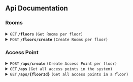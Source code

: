 ## Api Documentation

### Rooms

<details>
<summary><code>GET</code> <code><b>/floors</b></code> <code>(Get Rooms per floor)</code></summary>

##### Parameters

- floorId (required) [int] Id of floor to get all rooms from

##### Responses

- 200 (OK) [floor information including max coordinates + geojson of floor with id properties included]

  ```json
  {
    "floor": {
      "name": "Floor X",
      "id": 1,
      "level": 0,
      "maxX": 702.267546,
      "maxY": 576.730794
    },
    "geojson": {
      "type": "FeatureCollection",
      "features": [
        {
          "type": "Feature",
          "properties": {
            "name": "Room ABC",
            "poi": [475.7370116745971, 402.2121372031662],
            "category": "room",
            "id": 1
          },
          "geometry": {
            "type": "Polygon",
            "coordinates": [
              [
                [302.159367, 375.773586],
                [302.159367, 575.700438],
                [502.264908, 575.700438],
                [502.264908, 375.773586],
                [302.159367, 375.773586]
              ]
            ]
          }
        },
        {
          "type": "Feature",
          "properties": {
            "name": "Room Y",
            "poi": [475.7190904799454, 601.714511873351],
            "category": "room",
            "id": 2
          },
          "geometry": {
            "type": "Polygon",
            "coordinates": [
              [
                [501.161478, 375.755664],
                [501.161478, 575.682517],
                [702.267546, 575.682517],
                [702.267546, 375.755664],
                [501.161478, 375.755664]
              ]
            ]
          }
        },
        {
          "type": "Feature",
          "properties": {
            "name": "Koridor X",
            "poi": [154.9981713066682, 48.92084432717678],
            "category": "corridor",
            "id": 3
          },
          "geometry": {
            "type": "Polygon",
            "coordinates": [
              [
                [302.145119, 300.807233],
                [302.145119, 225.834664],
                [101.03905, 226.834298],
                [101.03905, 75.889525],
                [202.092348, 76.889159],
                [200.091293, 125.871238],
                [301.144591, 125.871238],
                [301.144591, 75.889525],
                [402.197889, 75.889525],
                [401.197361, 50.898668],
                [201.091821, 51.898302],
                [201.091821, -0.082679],
                [-4.016359, -2.081948],
                [0.98628, 301.806868],
                [302.145119, 300.807233]
              ]
            ]
          }
        },
        {
          "type": "Feature",
          "properties": {
            "name": "Room A",
            "poi": [438.7812660532264, 151.6585751978892],
            "category": "room",
            "id": 4
          },
          "geometry": {
            "type": "Polygon",
            "coordinates": [
              [
                [1.079156, 300.831738],
                [1.079156, 576.730794],
                [302.237995, 576.730794],
                [302.237995, 300.831738],
                [1.079156, 300.831738]
              ]
            ]
          }
        }
      ]
    }
  }
  ```

</details>

<details>
<summary><code>POST</code> <code><b>/floors/create</b></code> <code>(Create Rooms per floor)</code></summary>

##### Request Body

- json [floor name and level + geojson of floor]

  ```json
  {
    "floor": {
      "level": 0,
      "name": "ABCD"
    },
    "type": "FeatureCollection",
    "features": [
      {
        "type": "Feature",
        "properties": {
          "category": "room",
          "name": "Room ABC",
          "poi": [475.73701167459706, 402.2121372031662]
        },
        "geometry": {
          "type": "Polygon",
          "coordinates": [
            [
              [302.159367, 375.773586],
              [302.159367, 575.700438],
              [502.264908, 575.700438],
              [502.264908, 375.773586],
              [302.159367, 375.773586]
            ]
          ]
        }
      },
      {
        "type": "Feature",
        "properties": {
          "category": "room",
          "name": "DEFG",
          "poi": [475.7190904799454, 601.714511873351]
        },
        "geometry": {
          "type": "Polygon",
          "coordinates": [
            [
              [501.161478, 375.755664],
              [501.161478, 575.682517],
              [702.267546, 575.682517],
              [702.267546, 375.755664],
              [501.161478, 375.755664]
            ]
          ]
        }
      },
      {
        "type": "Feature",
        "properties": {
          "category": "corridor",
          "name": "Corridor XYZ",
          "poi": [154.9981713066682, 48.92084432717678]
        },
        "geometry": {
          "type": "Polygon",
          "coordinates": [
            [
              [302.145119, 300.807233],
              [302.145119, 225.834664],
              [101.03905, 226.834298],
              [101.03905, 75.889525],
              [202.092348, 76.889159],
              [200.091293, 125.871238],
              [301.144591, 125.871238],
              [301.144591, 75.889525],
              [402.197889, 75.889525],
              [401.197361, 50.898668],
              [201.091821, 51.898302],
              [201.091821, -0.082679],
              [-4.016359, -2.081948],
              [0.98628, 301.806868],
              [302.145119, 300.807233]
            ]
          ]
        }
      },
      {
        "type": "Feature",
        "properties": {
          "category": "room",
          "name": "Auditorium",
          "poi": [438.78126605322643, 151.65857519788918]
        },
        "geometry": {
          "type": "Polygon",
          "coordinates": [
            [
              [1.079156, 300.831738],
              [1.079156, 576.730794],
              [302.237995, 576.730794],
              [302.237995, 300.831738],
              [1.079156, 300.831738]
            ]
          ]
        }
      }
    ]
  }
  ```

##### Response

- 200 (OK) [No Response Body]
- 400 (Bad Request) [Attempt to add floor level that already exists]
  ```json
  {
    "error": {
      "status": 400,
      "message": "Floor level exists"
    }
  }
  ```
- 500 (Internal Server Error) [Unknown error not yet handled]

  <code>Unknown Error Ocurred</code>

</details>

### Access Point

<details><summary><code>POST</code> <code><b>/aps/create</b></code> <code>(Create Access Point per floor)</code></summary>

##### Request Body

- json [geojson of access points in a floor, with spaceId referring to the roomId (room or corridor) that an access point is in]
  ```json
  {
    "type": "FeatureCollection",
    "features": [
      {
        "type": "Feature",
        "properties": {
          "spaceId": 2,
          "bssids": [
            {
              "ssid": "Wifi",
              "bssid": "AB:CD:EF:12:34:5F"
            },
            {
              "ssid": "Wifi",
              "bssid": "AB:CD:EF:12:34:60"
            }
          ],
          "description": "Sebelah Kanan Pintu"
        },
        "geometry": {
          "type": "Point",
          "coordinates": [288.056992, 766.988323]
        }
      },
      {
        "type": "Feature",
        "properties": {
          "spaceId": 3,
          "bssids": [
            {
              "ssid": "Wifi",
              "bssid": "AB:CD:EF:12:34:61"
            },
            {
              "ssid": "Wifi",
              "bssid": "AB:CD:EF:12:34:62"
            }
          ],
          "description": "Sebelah Kiri Pintu"
        },
        "geometry": {
          "type": "Point",
          "coordinates": [400.056992, 750.988323]
        }
      }
    ]
  }
  ```

##### Response

- 200 (OK) [No Response Body]
- 400 (Bad Request) [Duplicate BSSID Input]
  ```json
  {
    "status": 400,
    "message": "Attempting to create a network with BSSID that already exists"
  }
  ```
- 500 (Internal Server Error) [Unknown error not yet handled]

  <code>Unknown Error Ocurred</code>

</details>

<details>
<summary><code>GET</code> <code><b>/aps</b></code> <code>(Get all access points in the system)</code></summary>

##### Parameters

- No Parameters

##### Response Body

- 200 (OK) [array of access points information for table view]

  - Key represents id of access point
  - each access point keeps information on the floor it is located in such as floor id, name, level, and the total access point in that floor
  - each access point object keeps the room / corridor it is located in

  Response Example:

  ```json
  [
    {
      "key": 1,
      "floor": {
        "id": 1,
        "name": "ABCD",
        "level": 0,
        "apTotal": 2
      },
      "locationName": "DEFG"
    },
    {
      "key": 2,
      "floor": {
        "id": 1,
        "name": "ABCD",
        "level": 0,
        "apTotal": 2
      },
      "locationName": "Corridor XYZ"
    }
  ]
  ```

</details>

<details>
<summary><code>GET</code> <code><b>/aps/{floorId}</b></code> <code>(Get all access points in a floor)</code></summary>

##### Parameters

- floorId (required) [int] Id of floor to get all access points from

### Response

- 200 (OK)
  ```json
  {
    "floor": {
      "id": 1,
      "name": "ABCD"
    },
    "geojson": {
      "type": "FeatureCollection",
      "features": [
        {
          "type": "Feature",
          "properties": {
            "spaceId": 2,
            "spaceName": "DEFG",
            "bssids": [
              {
                "bssid": "AB:CD:EF:12:34:5F",
                "ssid": "Wifi"
              },
              {
                "bssid": "AB:CD:EF:12:34:60",
                "ssid": "Wifi"
              }
            ]
          },
          "geometry": {
            "type": "Point",
            "coordinates": [288.056992, 766.988323]
          }
        },
        {
          "type": "Feature",
          "properties": {
            "spaceId": 3,
            "spaceName": "Corridor XYZ",
            "bssids": [
              {
                "bssid": "AB:CD:EF:12:34:61",
                "ssid": "Wifi"
              },
              {
                "bssid": "AB:CD:EF:12:34:62",
                "ssid": "Wifi"
              }
            ]
          },
          "geometry": {
            "type": "Point",
            "coordinates": [400.056992, 750.988323]
          }
        }
      ]
    }
  }
  ```
    </details>
